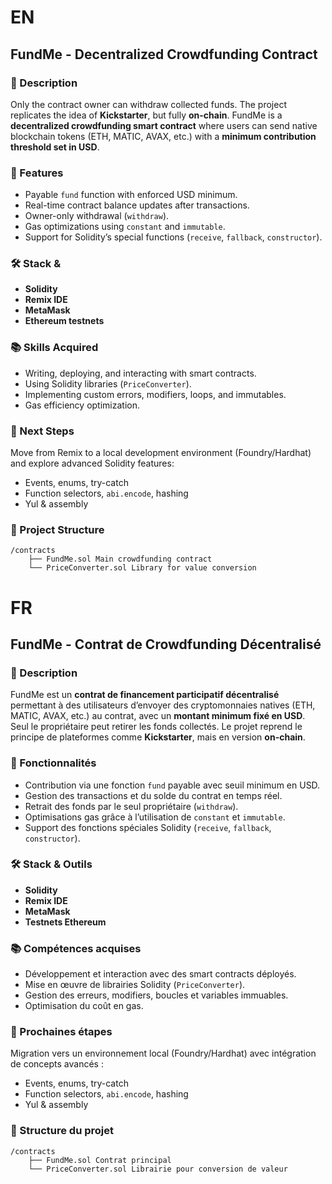 # EN

## FundMe - Decentralized Crowdfunding Contract

### 🚀 Description
Only the contract owner can withdraw collected funds. The project replicates the idea of **Kickstarter**, but fully **on-chain**.
FundMe is a **decentralized crowdfunding smart contract** where users can send native blockchain tokens (ETH, MATIC, AVAX, etc.) with a **minimum contribution threshold set in USD**.  

### 🔑 Features
- Payable `fund` function with enforced USD minimum.
- Real-time contract balance updates after transactions.
- Owner-only withdrawal (`withdraw`).
- Gas optimizations using `constant` and `immutable`.
- Support for Solidity’s special functions (`receive`, `fallback`, `constructor`).

### 🛠️ Stack & 
- **Solidity**
- **Remix IDE**
- **MetaMask**
- **Ethereum testnets**

### 📚 Skills Acquired
- Writing, deploying, and interacting with smart contracts.
- Using Solidity libraries (`PriceConverter`).
- Implementing custom errors, modifiers, loops, and immutables.
- Gas efficiency optimization.

### 📌 Next Steps
Move from Remix to a local development environment (Foundry/Hardhat) and explore advanced Solidity features:  
- Events, enums, try-catch
- Function selectors, `abi.encode`, hashing
- Yul & assembly

### 📂 Project Structure

    /contracts
        ├── FundMe.sol Main crowdfunding contract
        └── PriceConverter.sol Library for value conversion



# FR

## FundMe - Contrat de Crowdfunding Décentralisé

### 🚀 Description
FundMe est un **contrat de financement participatif décentralisé** permettant à des utilisateurs d’envoyer des cryptomonnaies natives (ETH, MATIC, AVAX, etc.) au contrat, avec un **montant minimum fixé en USD**.  
Seul le propriétaire peut retirer les fonds collectés. Le projet reprend le principe de plateformes comme **Kickstarter**, mais en version **on-chain**.

### 🔑 Fonctionnalités
- Contribution via une fonction `fund` payable avec seuil minimum en USD.
- Gestion des transactions et du solde du contrat en temps réel.
- Retrait des fonds par le seul propriétaire (`withdraw`).
- Optimisations gas grâce à l’utilisation de `constant` et `immutable`.
- Support des fonctions spéciales Solidity (`receive`, `fallback`, `constructor`).

### 🛠️ Stack & Outils
- **Solidity**
- **Remix IDE**
- **MetaMask**
- **Testnets Ethereum**

### 📚 Compétences acquises
- Développement et interaction avec des smart contracts déployés.
- Mise en œuvre de librairies Solidity (`PriceConverter`).
- Gestion des erreurs, modifiers, boucles et variables immuables.
- Optimisation du coût en gas.

### 📌 Prochaines étapes
Migration vers un environnement local (Foundry/Hardhat) avec intégration de concepts avancés :
- Events, enums, try-catch
- Function selectors, `abi.encode`, hashing
- Yul & assembly

### 📂 Structure du projet

    /contracts
        ├── FundMe.sol Contrat principal
        └── PriceConverter.sol Librairie pour conversion de valeur

